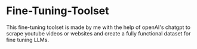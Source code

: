 # Fine-Tuning-Toolset
This fine-tuning toolset is made by me with the help of openAI's chatgpt to scrape youtube videos or websites and create a fully functional dataset for fine tuning LLMs.
